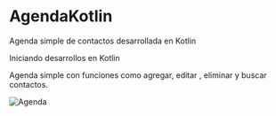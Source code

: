 # AgendaKotlin
Agenda simple de contactos desarrollada en Kotlin

Iniciando desarrollos en Kotlin 

Agenda simple con funciones como agregar, editar , eliminar y buscar contactos.

![Agenda](../master/screenshots/agenda.gif)
